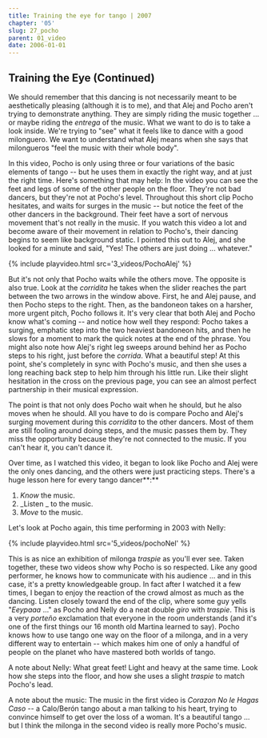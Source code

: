 ```yaml
---
title: Training the eye for tango | 2007
chapter: '05'
slug: 27_pocho
parent: 01_video
date: 2006-01-01
---
```


## Training the Eye (Continued)

We should remember that this dancing is not necessarily meant to be aesthetically pleasing (although it is to me), and that Alej and Pocho aren't trying to demonstrate anything.
They are simply riding the music together ... or maybe riding the _entrega_ of the music.
What we want to do is to take a look inside.
We're trying to "see" what it feels like to dance with a good milonguero.
We want to understand what Alej means when she says that milongueros "feel the music with their whole body".

In this video, Pocho is only using three or four variations of the basic elements of tango -- but he uses them in exactly the right way, and at just the right time.
Here's something that may help: In the video you can see the feet and legs of some of the other people on the floor.
They're not bad dancers, but they're not at Pocho's level.
Throughout this short clip Pocho hesitates, and waits for surges in the music -- but notice the feet of the other dancers in the background.
Their feet have a sort of nervous movement that's not really in the music.
If you watch this video a lot and become aware of their movement in relation to Pocho's, their dancing begins to seem like background static.
I pointed this out to Alej, and she looked for a minute and said,
"Yes! The others are just doing ... whatever."

{% include playvideo.html
src='3_videos/PochoAlej' %}

But it's not only that Pocho waits while the others move. The opposite is also true.
Look at the _corridita_ he takes when the slider reaches the part between the two arrows in the window above. First, he and Alej pause, and then Pocho steps to the right.
Then, as the bandoneon takes on a harsher, more urgent pitch, Pocho follows it.
It's very clear that both Alej and Pocho know what's coming -- and notice how well they respond:
Pocho takes a surging, emphatic step into the two heaviest bandoneon hits, and then he slows for a moment to mark the quick notes at the end of the phrase.
You might also note how Alej's right leg sweeps around behind her as Pocho steps to his right, just before the _corrida_.
What a beautiful step!
At this point, she's completely in sync with Pocho's music, and then she uses a long reaching back step to help him through his little run.
Like their slight hesitation in the cross on the previous page, you can see an almost perfect partnership in their musical expression.

The point is that not only does Pocho wait when he should, but he also moves when he should.
All you have to do is compare Pocho and Alej's surging movement during this _corridita_ to the other dancers.
Most of them are still fooling around doing steps, and the music passes them by.
They miss the opportunity because they're not connected to the music.
If you can't hear it, you can't dance it.

Over time, as I watched this video, it began to look like Pocho and Alej were the only ones dancing, and the others were just practicing steps.
There's a huge lesson here for every tango dancer**:**

1. _Know_  the music.
2. _Listen _ to the music.
3. _Move_  to the music.

Let's look at Pocho again, this time performing in 2003 with Nelly:

{% include playvideo.html
src='5_videos/pochoNel' %}

This is as nice an exhibition of milonga _traspie_ as you'll ever see.
Taken together, these two videos show why Pocho is so respected.
Like any good performer, he knows how to communicate with his audience ... and in this case, it's a pretty knowledgeable group.
In fact after I watched it a few times, I began to enjoy the reaction of the crowd almost as much as the dancing.
Listen closely toward the end of the clip, where some guy yells "_Eeypaaa_ ..." as Pocho and Nelly do a neat double _giro_ with _traspie_.
This is a very _porteño_ exclamation that everyone in the room understands (and it's one of the first things our 16 month old Martina learned to say).
Pocho knows how to use tango one way on the floor of a milonga, and in a very different way to entertain -- which makes him one of only a handful of people on the planet who have mastered both worlds of tango.

A note about Nelly: What great feet! Light and heavy at the same time.
Look how she steps into the floor, and how she uses a slight _traspie_ to match Pocho's lead.

A note about the music: The music in the first video is _Corazon No le Hagas Caso_ -- a Calo/Berón tango about a man talking to his heart, trying to convince himself to get over the loss of a woman.
It's a beautiful tango ... but I think the milonga in the second video is really more Pocho's music.
